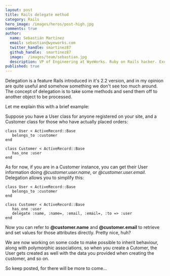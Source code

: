 ```yaml
---
layout: post
title: Rails delegate method
category: Rails
hero_image: /images/heros/post-high.jpg
comments: true
author:
  name: Sebastián Martínez
  email: sebastian@wyeworks.com
  twitter_handle: smartinez87
  github_handle:  smartinez87
  image:  /images/team/sebastian.jpg
  description: VP of Engineering at WyeWorks. Ruby on Rails hacker. ExceptionNotification maintainer. Coffee & bacon lover.
published: true
---
```

Delegation is a feature Rails introduced in it's 2.2 version, and in my opinion are quite useful and somehow something we don't see too much around.
The concept of delegation is to take some methods and send them off to another object to be processed.

<!--more-->

Let me explain this with a brief example:

Suppose you have a User class for anyone registered on your site, and a Customer class for those who have actually placed orders:

<pre>
<code class="ruby">class User < ActiveRecord::Base  
   belongs_to :customer  
end  
  
class Customer < ActiveRecord::Base  
   has_one :user  
end</code>
</pre>

As for now, if you are in a Customer instance, you can get their User information doing *@customer.user.name*, or *@customer.user.email*.
Delegation allows you to simplify this:

<pre>
<code class="ruby">class User < ActiveRecord::Base  
   belongs_to :customer  
end  
   
class Customer < ActiveRecord::Base  
   has_one :user  
   delegate :name, :name=, :email, :email=, :to => :user  
end</code>
</pre>

Now you can refer to **@customer.name** and **@customer.email** to retrieve and set values for those attributes directly. Pretty nice, huh?

We are now working on some code to make possible to inherit behaviour, along with polymorphic associations, so when you create a Cutomer, the User gets created as well with the data you provided when creating the customer, and so on.

So keep posted, for there will be more to come...
